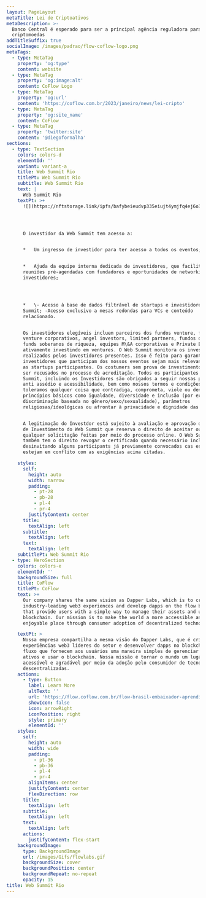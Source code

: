 ```yaml
---
layout: PageLayout
metaTitle: Lei de Criptoativos
metaDescription: >-
  Banco Central é esperado para ser a principal agência reguladora para
  criptomoedas
addTitleSuffix: true
socialImage: /images/padrao/flow-coflow-logo.png
metaTags:
  - type: MetaTag
    property: 'og:type'
    content: website
  - type: MetaTag
    property: 'og:image:alt'
    content: CoFlow Logo
  - type: MetaTag
    property: 'og:url'
    content: 'https://coflow.com.br/2023/janeiro/news/lei-cripto'
  - type: MetaTag
    property: 'og:site_name'
    content: CoFlow
  - type: MetaTag
    property: 'twitter:site'
    content: '@diegofornalha'
sections:
  - type: TextSection
    colors: colors-d
    elementId: ''
    variant: variant-a
    title: Web Summit Rio
    titlePt: Web Summit Rio
    subtitle: Web Summit Rio
    text: |
      Web Summit Rio
    textPt: >+
      ![](https://nftstorage.link/ipfs/bafybeieudvp335eiujt4ymjfq4ej6o3lnzvxbzhnfyrihkl5iwl7puroai)




      O investidor da Web Summit tem acesso a:


      *   Um ingresso de investidor para ter acesso a todos os eventos;


      *   Ajuda da equipe interna dedicada de investidores, que facilita
      reuniões pré-agendadas com fundadores e oportunidades de networking com
      investidores; 




      *   \- Acesso à base de dados filtrável de startups e investidores da Web
      Summit; -Acesso exclusivo a mesas redondas para VCs e conteúdo
      relacionado.


      Os investidores elegíveis incluem parceiros dos fundos venture, funds
      venture corporativos, angel investors, limited partners, fundos de pensão,
      funds soberanos de riqueza, equipes M\&A corporativas e Private Equity
      ativamente investindo em ventures. O Web Summit monitora os investimentos
      realizados pelos investidores presentes. Isso é feito para garantir que os
      investidores que participam dos nossos eventos sejam mais relevantes para
      as startups participantes. Os costumers sem prova de investimento podem
      ser recusados no processo de acreditação. Todos os participantes do Web
      Summit, incluindo os Investidores são obrigados a seguir nossas políticas
      anti assédio e acessibilidade, bem como nossos termos e condições. Não
      toleramos qualquer coisa que contradiga, comprometa, viole ou denigra
      princípios básicos como igualdade, diversidade e inclusão (por exemplo
      discriminação baseada no gênero/sexo/sexualidade), parâmetros
      religiosas/ideológicas ou afrontar à privacidade e dignidade das pessoas.


      A legitimação do Investdor está sujeito à avaliação e aprovação da equipe
      de Investimento do Web Summit que reserva o direito de aceitar ou negar
      qualquer solicitação feitas por meio do processo online. O Web Summit
      também tem o direito revogar o certificado quando necessário inclusive
      desinvitando alguns participants já previamente convocados cas esses
      estejam em conflito com as exigências acima citadas.

    styles:
      self:
        height: auto
        width: narrow
        padding:
          - pt-28
          - pb-28
          - pl-4
          - pr-4
        justifyContent: center
      title:
        textAlign: left
      subtitle:
        textAlign: left
      text:
        textAlign: left
    subtitlePt: Web Summit Rio
  - type: HeroSection
    colors: colors-e
    elementId: ''
    backgroundSize: full
    title: CoFlow
    titlePt: CoFlow
    text: >+
      Our company shares the same vision as Dapper Labs, which is to create
      industry-leading web3 experiences and develop dapps on the flow blockchain
      that provide users with a simple way to manage their assets and use the
      blockchain. Our mission is to make the world a more accessible and
      enjoyable place through consumer adoption of decentralized technologies.

    textPt: >
      Nossa empresa compartilha a mesma visão do Dapper Labs, que é criar
      experiências web3 líderes do setor e desenvolver dapps no blockchain de
      fluxo que fornecem aos usuários uma maneira simples de gerenciar seus
      ativos e usar o blockchain. Nossa missão é tornar o mundo um lugar mais
      acessível e agradável por meio da adoção pelo consumidor de tecnologias
      descentralizadas.
    actions:
      - type: Button
        label: Learn More
        altText: ''
        url: 'https://flow.coflow.com.br/flow-brasil-embaixador-aprendiz/'
        showIcon: false
        icon: arrowRight
        iconPosition: right
        style: primary
        elementId: ''
    styles:
      self:
        height: auto
        width: wide
        padding:
          - pt-36
          - pb-36
          - pl-4
          - pr-4
        alignItems: center
        justifyContent: center
        flexDirection: row
      title:
        textAlign: left
      subtitle:
        textAlign: left
      text:
        textAlign: left
      actions:
        justifyContent: flex-start
    backgroundImage:
      type: BackgroundImage
      url: /images/Gifs/flowlabs.gif
      backgroundSize: cover
      backgroundPosition: center
      backgroundRepeat: no-repeat
      opacity: 15
title: Web Summit Rio
---
```

